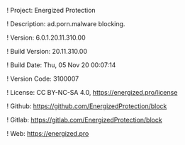 ! Project: Energized Protection

! Description: ad.porn.malware blocking.

! Version: 6.0.1.20.11.310.00

! Build Version: 20.11.310.00

! Build Date: Thu, 05 Nov 20 00:07:14

! Version Code: 3100007

! License: CC BY-NC-SA 4.0, https://energized.pro/license

! Github: https://github.com/EnergizedProtection/block

! Gitlab: https://gitlab.com/EnergizedProtection/block


! Web: https://energized.pro
